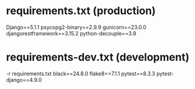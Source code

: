 # requirements.txt (production)
Django==5.1.1
psycopg2-binary==2.9.9
gunicorn==23.0.0
djangorestframework==3.15.2
python-decouple==3.8

# requirements-dev.txt (development)
-r requirements.txt
black==24.8.0
flake8==7.1.1
pytest==8.3.3
pytest-django==4.9.0